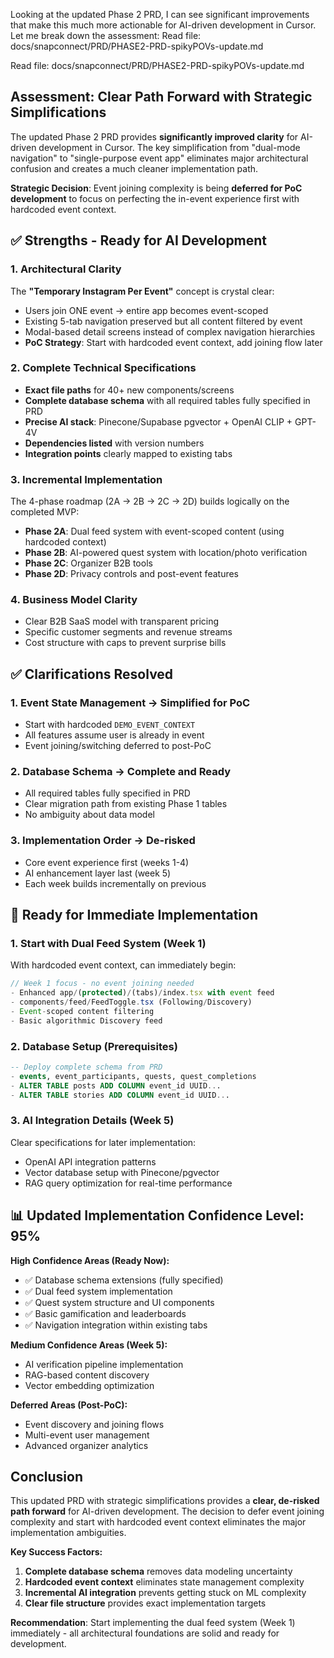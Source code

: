Looking at the updated Phase 2 PRD, I can see significant improvements that make this much more actionable for AI-driven development in Cursor. Let me break down the assessment:
Read file: docs/snapconnect/PRD/PHASE2-PRD-spikyPOVs-update.md

Read file: docs/snapconnect/PRD/PHASE2-PRD-spikyPOVs-update.md

## Assessment: Clear Path Forward with Strategic Simplifications

The updated Phase 2 PRD provides **significantly improved clarity** for AI-driven development in Cursor. The key simplification from "dual-mode navigation" to "single-purpose event app" eliminates major architectural confusion and creates a much cleaner implementation path.

**Strategic Decision**: Event joining complexity is being **deferred for PoC development** to focus on perfecting the in-event experience first with hardcoded event context.

## ✅ **Strengths - Ready for AI Development**

### 1. **Architectural Clarity**
The **"Temporary Instagram Per Event"** concept is crystal clear:
- Users join ONE event → entire app becomes event-scoped
- Existing 5-tab navigation preserved but all content filtered by event
- Modal-based detail screens instead of complex navigation hierarchies
- **PoC Strategy**: Start with hardcoded event context, add joining flow later

### 2. **Complete Technical Specifications**
- **Exact file paths** for 40+ new components/screens
- **Complete database schema** with all required tables fully specified in PRD
- **Precise AI stack**: Pinecone/Supabase pgvector + OpenAI CLIP + GPT-4V
- **Dependencies listed** with version numbers
- **Integration points** clearly mapped to existing tabs

### 3. **Incremental Implementation**
The 4-phase roadmap (2A → 2B → 2C → 2D) builds logically on the completed MVP:
- **Phase 2A**: Dual feed system with event-scoped content (using hardcoded context)
- **Phase 2B**: AI-powered quest system with location/photo verification
- **Phase 2C**: Organizer B2B tools  
- **Phase 2D**: Privacy controls and post-event features

### 4. **Business Model Clarity**
- Clear B2B SaaS model with transparent pricing
- Specific customer segments and revenue streams
- Cost structure with caps to prevent surprise bills

## ✅ **Clarifications Resolved**

### 1. **Event State Management** → **Simplified for PoC**
- Start with hardcoded `DEMO_EVENT_CONTEXT` 
- All features assume user is already in event
- Event joining/switching deferred to post-PoC

### 2. **Database Schema** → **Complete and Ready**
- All required tables fully specified in PRD
- Clear migration path from existing Phase 1 tables
- No ambiguity about data model

### 3. **Implementation Order** → **De-risked**
- Core event experience first (weeks 1-4)
- AI enhancement layer last (week 5)
- Each week builds incrementally on previous

## 🚀 **Ready for Immediate Implementation**

### 1. **Start with Dual Feed System** (Week 1)
With hardcoded event context, can immediately begin:
```typescript
// Week 1 focus - no event joining needed
- Enhanced app/(protected)/(tabs)/index.tsx with event feed
- components/feed/FeedToggle.tsx (Following/Discovery)
- Event-scoped content filtering
- Basic algorithmic Discovery feed
```

### 2. **Database Setup** (Prerequisites)
```sql
-- Deploy complete schema from PRD
- events, event_participants, quests, quest_completions
- ALTER TABLE posts ADD COLUMN event_id UUID...
- ALTER TABLE stories ADD COLUMN event_id UUID...
```

### 3. **AI Integration Details** (Week 5)
Clear specifications for later implementation:
- OpenAI API integration patterns
- Vector database setup with Pinecone/pgvector
- RAG query optimization for real-time performance

## 📊 **Updated Implementation Confidence Level: 95%**

**High Confidence Areas (Ready Now):**
- ✅ Database schema extensions (fully specified)
- ✅ Dual feed system implementation
- ✅ Quest system structure and UI components
- ✅ Basic gamification and leaderboards
- ✅ Navigation integration within existing tabs

**Medium Confidence Areas (Week 5):**
- AI verification pipeline implementation
- RAG-based content discovery
- Vector embedding optimization

**Deferred Areas (Post-PoC):**
- Event discovery and joining flows
- Multi-event user management
- Advanced organizer analytics

## **Conclusion**

This updated PRD with strategic simplifications provides a **clear, de-risked path forward** for AI-driven development. The decision to defer event joining complexity and start with hardcoded event context eliminates the major implementation ambiguities.

**Key Success Factors:**
1. **Complete database schema** removes data modeling uncertainty
2. **Hardcoded event context** eliminates state management complexity
3. **Incremental AI integration** prevents getting stuck on ML complexity
4. **Clear file structure** provides exact implementation targets

**Recommendation**: Start implementing the dual feed system (Week 1) immediately - all architectural foundations are solid and ready for development.